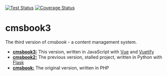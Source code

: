 [![Test Status](https://github.com/TaiSakuma/cmsbook3/workflows/Test/badge.svg)](https://github.com/TaiSakuma/cmsbook3/actions?query=workflow%3ATest) [![Coverage Status](https://coveralls.io/repos/github/TaiSakuma/cmsbook3/badge.svg?branch=main)](https://coveralls.io/github/TaiSakuma/cmsbook3?branch=main)

# cmsbook3

The third version of *cmsbook* - a content management system.

- [**cmsbook3:**](https://github.com/TaiSakuma/cmsbook3) This version, written in JavaScript with [Vue](https://vuejs.org/) and [Vuetify](https://vuetifyjs.com/en/)
- [**cmsbook2:**](https://github.com/TaiSakuma/cmsbook2_bind) The previous version, stalled project, written in Python with [Flask](https://flask.palletsprojects.com)
- [**cmsbook:**](https://github.com/TaiSakuma/cmsbook_bind) The original version, written in PHP
